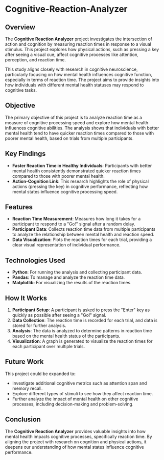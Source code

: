 # Cognitive-Reaction-Analyzer

## Overview

The **Cognitive Reaction Analyzer** project investigates the intersection of action and cognition by measuring reaction times in response to a visual stimulus. This project explores how physical actions, such as pressing a key after seeing a visual cue, affect cognitive processes like attention, perception, and reaction time.

This study aligns closely with research in cognitive neuroscience, particularly focusing on how mental health influences cognitive function, especially in terms of reaction time. The project aims to provide insights into how individuals with different mental health statuses may respond to cognitive tasks.

## Objective

The primary objective of this project is to analyze reaction time as a measure of cognitive processing speed and explore how mental health influences cognitive abilities. The analysis shows that individuals with better mental health tend to have quicker reaction times compared to those with poorer mental health, based on trials from multiple participants.

## Key Findings

- **Faster Reaction Time in Healthy Individuals**: Participants with better mental health consistently demonstrated quicker reaction times compared to those with poorer mental health.
- **Action-Cognition Link**: This research highlights the role of physical actions (pressing the key) in cognitive performance, reflecting how mental states influence cognitive processing speed.

## Features

- **Reaction Time Measurement**: Measures how long it takes for a participant to respond to a "Go!" signal after a random delay.
- **Participant Data**: Collects reaction time data from multiple participants to analyze the relationship between mental health and reaction speed.
- **Data Visualization**: Plots the reaction times for each trial, providing a clear visual representation of individual performance.
  
## Technologies Used

- **Python**: For running the analysis and collecting participant data.
- **Pandas**: To manage and analyze the reaction time data.
- **Matplotlib**: For visualizing the results of the reaction times.

## How It Works

1. **Participant Setup**: A participant is asked to press the "Enter" key as quickly as possible after seeing a "Go!" signal.
2. **Data Collection**: The reaction time is recorded for each trial, and data is stored for further analysis.
3. **Analysis**: The data is analyzed to determine patterns in reaction time based on the mental health status of the participants.
4. **Visualization**: A graph is generated to visualize the reaction times for each participant over multiple trials.

## Future Work

This project could be expanded to:
- Investigate additional cognitive metrics such as attention span and memory recall.
- Explore different types of stimuli to see how they affect reaction time.
- Further analyze the impact of mental health on other cognitive processes, including decision-making and problem-solving.

## Conclusion

The **Cognitive Reaction Analyzer** provides valuable insights into how mental health impacts cognitive processes, specifically reaction time. By aligning the project with research on cognition and physical actions, it deepens our understanding of how mental states influence cognitive performance.


